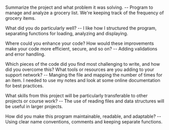 Summarize the project and what problem it was solving. -- Program to manage and analyze a grocery list. We're keeping track of the frequency of grocery items.

What did you do particularly well? -- I like how I structured the program, separating functions for loading, analyzing and displaying.

Where could you enhance your code? How would these improvements make your code more efficient, secure, and so on? -- Adding validations and error handling.

Which pieces of the code did you find most challenging to write, and how did you overcome this? What tools or resources are you adding to your support network? -- Manging the file and mapping the number of times for an item. I needed to use my notes and look at some online documentation for best practices.

What skills from this project will be particularly transferable to other projects or course work? -- The use of reading files and data structures will be useful in larger projects.

How did you make this program maintainable, readable, and adaptable? -- Using clear name conventions, comments and keeping separate functions.
